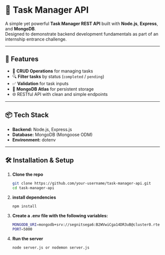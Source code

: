 # 📝 Task Manager API

A simple yet powerful **Task Manager REST API** built with **Node.js**, **Express**, and **MongoDB**.  
Designed to demonstrate backend development fundamentals as part of an internship entrance challenge.

---

## 🚀 Features

- 🔄 **CRUD Operations** for managing tasks
- 🔍 **Filter tasks** by status (`completed` / `pending`)
- ✅ **Validation** for task inputs
- 🧠 **MongoDB Atlas** for persistent storage
- 🌐 RESTful API with clean and simple endpoints

---

## 📦 Tech Stack

- **Backend:** Node.js, Express.js
- **Database:** MongoDB (Mongoose ODM)
- **Environment:** dotenv

---

## 🛠️ Installation & Setup

1. **Clone the repo**
   ```bash
   git clone https://github.com/your-username/task-manager-api.git
   cd task-manager-api
2. **install dependencies**
    ```bash
    npm install
3. **Create a .env file with the following variables:**
    ```bash
    MONGODB_URI=mongodb+srv://segnitsega6:B2WVwiCga14DR3uB@cluster0.rteynjk.mongodb.net/?retryWrites=true&w=majority&appName=Cluster0
    PORT=5000
4. **Run the server**
    ```bash
    node server.js or nodemon server.js 

